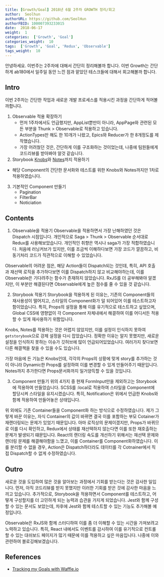 ```yaml
---
title: [Growth/Goal] 2018년 6월 2주차 GROWTH 정리/회고
author:  Seolhun
authorURL: https://github.com/SeolHun
authorFBID: 100007393233015
date:  2018-06-17
weight:  1
categories:  ['Growth', 'Goal']
categories_weight:  10
tags:  ['Growth', 'Goal', 'Redux', 'Observable']
tags_weight:  10
---
```


안녕하세요. 이번주는 2주차에 대해서 간단히 정리해볼까 합니다. 이번 Growth는 간단하게 ab180에서 일주일 동안 느낀 점과 맡았던 테스크들에 대해서 회고해볼까 합니다.


## Intro
이번 2주차는 간단한 작업과 새로운 개발 프로세스를 적용시킨 과정을 간단하게 적어볼까합니다.

1. Observable 적용 확장하기
	- 먼저 1주차에서도 언급했지만, AppList뿐만이 아니라, AppPage와 관련된 모든 부분을 Thunk > Observable로 적용하고 있습니다.
	- ActionTypes만 해도 한 10개가 나왔고, Epics와 Reducer가 한 8개정도를 제작했습니다.
	- 가장 어려웠던 것은, 간단하게 이를 구조화하는 것이었는데, 나중에 팀원들에게 코드리뷰를 받아봐야 알것 같습니다.
2. Storybook [Knobs](https://github.com/storybooks/storybook/tree/master/addons/knobs)와 [Notes](https://github.com/storybooks/storybook/tree/master/addons/notes)까지 적용하기
  - 해당 Component의 간단한 문서화와 테스트를 위한 Knobs와 Notes까지만 1차로 적용하였습니다.
3. 기본적인 Component 만들기
	- Pagination
	- FilterBar
	- Noticiation

## Contents
1. Observable을 적용기
Observable을 적용하면서 가장 난해하였던 것은 Dispatch 시점입니다. 개인적으로 Saga > Thunk > Observable 순서대로 Redux를 사용해보았습니다. 개인적인 취향은 역시나 saga가 가장 적합하였습니다. 처음에 러닝커브가 있지만, 이를 조금씩 이해하다보면 가장 코드가 깔끔하고, 비동기처리 코드가 직관적으로 이해할 수 있었습니다.

Observable의 어려운 점은, 해당 Action들이 Dispatch되는 것인데, 특히, API 호출과 재선택 로직을 추가하다보면 이를 Dispatch하지 않고 비교해야하는데, 이를 Observable은 기다려주는 함수가 존재하지 않았습니다. RxJS를 더 공부해봐야 알겠지만, 이 부분만 해결된다면 Observable에게 높은 점수를 줄 수 있을 것 같습니다.

2. Storybook 적용기
Storybook을 적용하게 된 이유는, 기존의 Component들의 재사용성이 떨어지고, 스타일의 Component화가 덜 되어있어 이를 테스트하고자 함이었습니다. 특히, Props의 설정을 통해 이를 유기적으로 테스트하고 싶었으며, Global CSS에 영향없이 각 Component 자체내에서 해결하여 이를 어디서든 적용할 수 있게 재사용하기 위함입니다.

Knobs, Notes를 적용하는 것은 어렵지 않았지만, 이를 설정이 인식하지 못하여 `getstorybook`으로 강제 설정을 다시 잡았습니다. 정확한 이유는 알지 못했지만, 새로운 설정을 인식하지 못하는 이슈가 깃허브에 많이 언급되어있었습니다. 여러가지 찾다보면 다른 해결책을 찾을 수 있을 수도 있습니다.

가장 마음에 든 기능은 Knobs인데, 각각의 Props의 상황에 맞게 story를 추가하는 것이 아니라 Dynamic한 Props를 설정하여 이를 변경할 수 있게 만들어주기 때문입니다. Notes까지 추가한다면 Props문서화까지 일거양득할 수 있을 것입니다.

3. Component 만들기
위의 4가지 중 현재 FormInput만을 제외하고는 Storybook에 적용하여 만들었습니다. SCSS를 :local로 적용하여 스타일을 Component에 할당시켜 스타일을 유지시켰습니다. 특히, Notification은 위에서 언급한 Knobs와 함께 적용하여 만들어놓은 상태입니다.

위 외에도 기존 Container들을 Component화 하는 방식으로 수정하였습니다. 제가 그렇게 바꾼 이유는, 자식 Container의 값이 바뀌면 결국 이를 포함하는 부모 Cotainer가 재랜더링되는 문제가 있었기 때문입니다. 아마 로직상의 문제이겠지만, Props가 바뀌므로 이를 다시 확인하고, Redux에서 상태를 재선택하지 않는다면 이를 또한 재호출하는 문제가 발생되기 떄문입니다. React의 랜더링 속도를 개선하기 위해서는 재선택 문제와 랜더링 문제를 해결해야함을 느꼈고, 이를 Container를 Component화하였습니다. 이를 분리할 수 없을 경우, Action은 Dispatch하더라도 데이터를 각 Cotnainer에서 직접 Dispatch할 수 없게 수정하였습니다.

## Outro
새로운 것을 도입하여 많은 것을 알아보는 과정에서 기회를 받는다는 것은 감사한 일입니다. 먼저, 아직 코드리뷰를 받지 못했지만 이러한 기회를 받은 것에 감사한 마음을 느끼고 있습니다.
추가적으로, Storybook을 적용하면서 Component를 테스트하고, 어떻게 구성할지를 더 고민하게 되는 능력과 습관을 가지게 되었습니다. Jest와 함께 구성할 수 있는 문서도 보았는데, 차후에 Jest와 함께 테스트할 수 있는 기능도 추가해볼 예정입니다.

Observable은 RxJS와 함께 스터디하여 이를 좀 더 이해할 수 있는 시간을 가져보려고 노력하고 있습니다. 특히, React 내에서도 이벤트를 감시하여 이를 유기적으로 컨트롤할 수 있는 대쉬보드 페이지가 많기 때문에 이를 적용하고 싶은 마음입니다. 나중에 이와 관련하여 블로깅해보겠습니다.

## References
- [Tracking my Goals with Waffle.io](https://github.com/Seolhun/retrospective-diary/issues)
